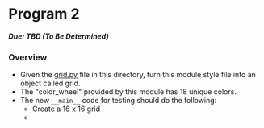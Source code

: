 # Program 2
***Due: TBD (To Be Determined)***

### Overview

- Given the [grid.py](./grid.py) file in this directory, turn this module style file into an object called grid.
- The "color_wheel" provided by this module has 18 unique colors. 
- The new `__main__` code for testing should do the following:
    - Create a 16 x 16 grid
    - 
